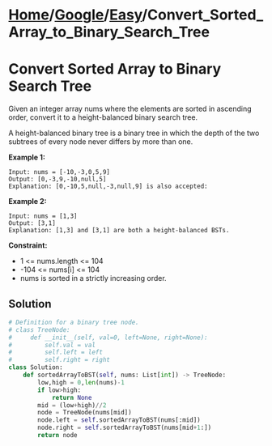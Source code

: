 # [Home](./../..)/[Google](./..)/[Easy](./)/Convert_Sorted_Array_to_Binary_Search_Tree
<h1>Convert Sorted Array to Binary Search Tree</h1>

<p>
Given an integer array nums where the elements are sorted in ascending order, convert it to a height-balanced binary search tree.
</p>
<p>
A height-balanced binary tree is a binary tree in which the depth of the two subtrees of every node never differs by more than one.
</p>

<b>Example 1:</b>

    Input: nums = [-10,-3,0,5,9]
    Output: [0,-3,9,-10,null,5]
    Explanation: [0,-10,5,null,-3,null,9] is also accepted:
    
<b>Example 2:</b>

    Input: nums = [1,3]
    Output: [3,1]
    Explanation: [1,3] and [3,1] are both a height-balanced BSTs.

<b>Constraint:</b>

- 1 <= nums.length <= 104
- -104 <= nums[i] <= 104
- nums is sorted in a strictly increasing order.

<h2>Solution</h2>

```python
# Definition for a binary tree node.
# class TreeNode:
#     def __init__(self, val=0, left=None, right=None):
#         self.val = val
#         self.left = left
#         self.right = right
class Solution:
    def sortedArrayToBST(self, nums: List[int]) -> TreeNode:
        low,high = 0,len(nums)-1
        if low>high:
            return None
        mid = (low+high)//2
        node = TreeNode(nums[mid])
        node.left = self.sortedArrayToBST(nums[:mid])
        node.right = self.sortedArrayToBST(nums[mid+1:])
        return node
```
